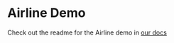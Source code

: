# Airline Demo

Check out the readme for the Airline demo in
[our docs](https://docs.dagster.io/docs/learn/demos/airline_demo)
